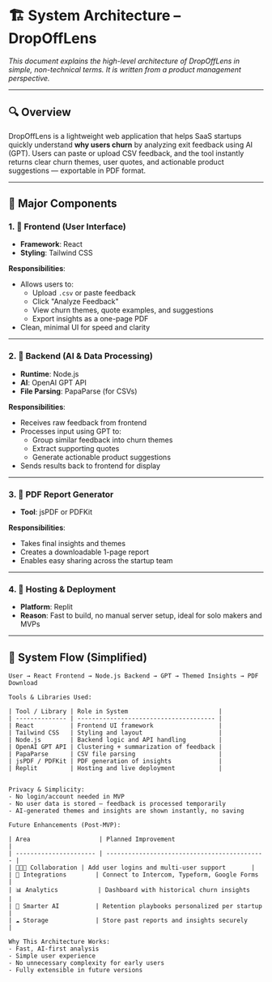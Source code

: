 # 🏗️ System Architecture – DropOffLens

_This document explains the high-level architecture of DropOffLens in simple, non-technical terms. It is written from a product management perspective._

---

## 🔍 Overview

DropOffLens is a lightweight web application that helps SaaS startups quickly understand **why users churn** by analyzing exit feedback using AI (GPT). Users can paste or upload CSV feedback, and the tool instantly returns clear churn themes, user quotes, and actionable product suggestions — exportable in PDF format.

---

## 🧩 Major Components

### 1. 🎨 Frontend (User Interface)

- **Framework**: React  
- **Styling**: Tailwind CSS

**Responsibilities**:
- Allows users to:
  - Upload `.csv` or paste feedback
  - Click "Analyze Feedback"
  - View churn themes, quote examples, and suggestions
  - Export insights as a one-page PDF
- Clean, minimal UI for speed and clarity

---

### 2. 🤖 Backend (AI & Data Processing)

- **Runtime**: Node.js  
- **AI**: OpenAI GPT API  
- **File Parsing**: PapaParse (for CSVs)

**Responsibilities**:
- Receives raw feedback from frontend
- Processes input using GPT to:
  - Group similar feedback into churn themes
  - Extract supporting quotes
  - Generate actionable product suggestions
- Sends results back to frontend for display

---

### 3. 📄 PDF Report Generator

- **Tool**: jsPDF or PDFKit

**Responsibilities**:
- Takes final insights and themes
- Creates a downloadable 1-page report
- Enables easy sharing across the startup team

---

### 4. 🚀 Hosting & Deployment

- **Platform**: Replit  
- **Reason**: Fast to build, no manual server setup, ideal for solo makers and MVPs

---

## 🔁 System Flow (Simplified)

```plaintext
User → React Frontend → Node.js Backend → GPT → Themed Insights → PDF Download

Tools & Libraries Used:

| Tool / Library | Role in System                         |
| -------------- | -------------------------------------- |
| React          | Frontend UI framework                  |
| Tailwind CSS   | Styling and layout                     |
| Node.js        | Backend logic and API handling         |
| OpenAI GPT API | Clustering + summarization of feedback |
| PapaParse      | CSV file parsing                       |
| jsPDF / PDFKit | PDF generation of insights             |
| Replit         | Hosting and live deployment            |


Privacy & Simplicity:
- No login/account needed in MVP
- No user data is stored – feedback is processed temporarily
- AI-generated themes and insights are shown instantly, no saving

Future Enhancements (Post-MVP):

| Area                   | Planned Improvement                          |
| ---------------------- | -------------------------------------------- |
| 🧑‍🤝‍🧑 Collaboration | Add user logins and multi-user support       |
| 🔌 Integrations        | Connect to Intercom, Typeform, Google Forms  |
| 📊 Analytics           | Dashboard with historical churn insights     |
| 🧠 Smarter AI          | Retention playbooks personalized per startup |
| ☁️ Storage             | Store past reports and insights securely     |

Why This Architecture Works:
- Fast, AI-first analysis
- Simple user experience
- No unnecessary complexity for early users
- Fully extensible in future versions
